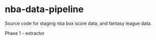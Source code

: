 # nba-data-pipeline

Source code for staging nba box score data, and fantasy league data.

Phase 1 - extractor
